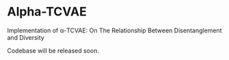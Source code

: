 # Alpha-TCVAE
Implementation of α-TCVAE: On The Relationship Between Disentanglement and Diversity

Codebase will be released soon. 
